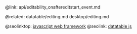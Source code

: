 @link: api/editability_onaftereditstart_event.md

@related:
	datatable/editing.md
    desktop/editing.md

@seolinktop: [javascript web framework](https://webix.com)
@seolink: [datatable js](https://webix.com/widget/datatable/)